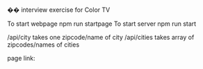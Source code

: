 ��  i n t e r v i e w   e x e r c i se    f o r   C o l o r   T V    

To start webpage
 npm run startpage
To start server
 npm run start

/api/city takes one zipcode/name of city
/api/cities takes array of zipcodes/names of cities

page link:
